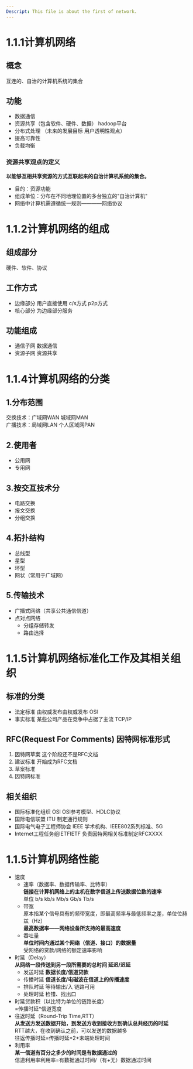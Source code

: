 ```yaml
---
Descript: This file is about the first of network.
---
```

# 1.1.1计算机网络
## 概念
互连的、自治的计算机系统的集合
## 功能
- 数据通信
- 资源共享（包含软件、硬件、数据） hadoop平台
- 分布式处理 （未来的发展目标 用户透明性观点）
- 提高可靠性
- 负载均衡
### 资源共享观点的定义
**以能够互相共享资源的方式互联起来的自治计算机系统的集合。**
- 目的：资源功能
- 组成单位：分布在不同地理位置的多台独立的"自治计算机"
- 网络中计算机需遵循统一规则————网络协议
# 1.1.2计算机网络的组成
## 组成部分
硬件、软件、协议
## 工作方式
- 边缘部分 用户直接使用 c/s方式 p2p方式
- 核心部分 为边缘部分服务
## 功能组成
- 通信子网 数据通信
- 资源子网 资源共享
# 1.1.4计算机网络的分类
## 1.分布范围
交换技术：广域网WAN 城域网MAN  
广播技术：局域网LAN 个人区域网PAN
## 2.使用者
- 公用网
- 专用网
## 3.按交互技术分
- 电路交换
- 报文交换
- 分组交换
## 4.拓扑结构
- 总线型
- 星型
- 环型
- 网状（常用于广域网）
## 5.传输技术
- 广播式网络（共享公共通信信道）
- 点对点网络
  - 分组存储转发
  - 路由选择
# 1.1.5计算机网络标准化工作及其相关组织
## 标准的分类
- 法定标准 由权威发布由权威发布 OSI
- 事实标准 某些公司产品在竞争中占据了主流 TCP/IP
## RFC(Request For Comments) 因特网标准形式
1. 因特网草案 这个阶段还不是RFC文档
2. 建议标准   开始成为RFC文档
3. 草案标准
4. 因特网标准
## 相关组织
- 国际标准化组织 OSI    OSI参考模型、HDLC协议
- 国际电信联盟 ITU  制定通行规则
- 国际电气电子工程师协会 IEEE 学术机构、IEEE802系列标准、5G
- Internet工程任务组IETFIETF  负责因特网相关标准制定RFCXXXX
# 1.1.5计算机网络性能
- 速度
  - 速率（数据率、数据传输率、比特率） <br>**链接在计算机网络上的主机在数字信道上传送数据位数的速率**<br>单位 b/s kb/s Mb/s Gb/s Tb/s
  - 带宽 <br>原本指某个信号具有的频带宽度，即最高频率与最低频率之差，单位位赫兹（Hz）<br>**最高数据率——网络设备所支持的最高速度**
  - 吞吐量 <br>**单位时间内通过某个网络（信道、接口）的数据量**<br>受网络的贷款/网络的额定速率影响
- 时延（Delay） <br>**从网络一段传送到另一段所需要的总时间 延迟/迟延**
  - 发送时延 **数据长度/信道贷款**
  - 传播时延 **信道长度/电磁波在信道上的传播速度**
  - 排队时延 等待输出/入 链路可用
  - 处理时延 检错、找出口
- 时延贷款积（以比特为单位的链路长度）<br>=传播时延*信道宽度
- 往返时延（Round-Trip Time,RTT）<br>**从发送方发送数据开始，到发送方收到接收方到确认总共经历的时延**<br>RTT越大，在收到确认之前，可以发送的数据越多<br>往返传播时延=传播时延*2+末端处理时间
- 利用率<br>**某一信道有百分之多少的时间是有数据通过的**<br>信道利用率利用率=有数据通过时间/（有+无）数据通过时间